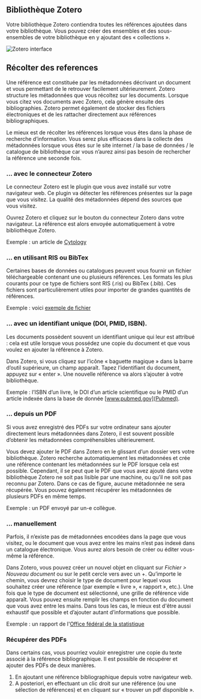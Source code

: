 ## Bibliothèque Zotero

Votre bibliothèque Zotero contiendra toutes les références ajoutées dans votre bibliothèque. Vous pouvez créer des ensembles et des sous-ensembles de votre bibliothèque en y ajoutant des « collections ».

![Zotero interface](../img/interface/zotero-interface.png)


## Récolter des references

Une référence est constituée par les métadonnées décrivant un document et vous permettant de le retrouver facilement ultérieurement. Zotero structure les métadonnées que vous récoltez sur les documents. Lorsque vous citez vos documents avec Zotero, cela génère ensuite des bibliographies. Zotero permet également de stocker des fichiers électroniques et de les rattacher directement aux références bibliographiques.

Le mieux est de récolter les références lorsque vous êtes dans la phase de recherche d’information. Vous serez plus efficaces dans la collecte des métadonnées lorsque vous êtes sur le site internet / la base de données / le catalogue de bibliothèque car vous n’aurez ainsi pas besoin de rechercher la référence une seconde fois.


### ... avec le connecteur Zotero

Le connecteur Zotero est le plugin que vous avez installé sur votre navigateur web. Ce plugin va détecter les références présentes sur la  page que vous visitez. La qualité des métadonnées dépend des sources que vous visitez.

Ouvrez Zotero et cliquez sur le bouton du connecteur Zotero dans votre navigateur. La référence est alors envoyée automatiquement à votre bibliothèque Zotero.

Exemple : un article de [Cytology](https://doi.org/10.1007/s00004-009-0012-x)


### ... en utilisant RIS ou BibTex

Certaines bases de données ou catalogues peuvent vous fournir un fichier téléchargeable contenant une ou plusieurs références. Les formats les plus courants pour ce type de fichiers sont RIS (.ris) ou BibTex (.bib). Ces fichiers sont particulièrement utiles pour importer de grandes quantités de références.

Exemple : voici [exemple de fichier](https://github.com/epfllibrary/zotero-course/blob/master/docs/references.zip)


### ... avec un identifiant unique (DOI, PMID, ISBN). 

Les documents possèdent souvent un identifiant unique qui leur est attribué : cela est utile lorsque vous possédez une copie du document et que vous voulez en ajouter la référence à Zotero.

Dans Zotero, si vous cliquez sur l’icône « baguette magique » dans la barre d’outil supérieure, un champ apparaît. Tapez l’identifiant du document, appuyez sur « enter ». Une nouvelle référence va alors s’ajouter à votre bibliothèque. 


Exemple : l’ISBN d’un livre, le DOI d’un article scientifique ou le PMID d’un article indexée dans la base de donnée [www.pubmed.gov](Pubmed).  


### ... depuis un PDF

Si vous avez enregistré des PDFs sur votre ordinateur sans ajouter directement leurs métadonnées dans Zotero, il est souvent possible d’obtenir les métadonnées compréhensibles ultérieurement.

Vous devez ajouter le PDF dans Zotero en le glissant d’un dossier vers votre bibliothèque. Zotero recherche automatiquement les métadonnées et crée une référence  contenant les métadonnées sur le PDF lorsque cela est possible. Cependant, il se peut que le PDF que vous avez ajouté dans votre bibliothèque Zotero ne soit pas lisible par une machine, ou qu’il ne soit pas reconnu par Zotero. Dans ce cas de figure, aucune métadonnée ne sera récupérée. Vous pouvez également récupérer les métadonnées de plusieurs PDFs en même temps. 

Exemple : un PDF envoyé par un-e collègue.


### ... manuellement

Parfois, il n’existe pas de métadonnées encodées dans la page que vous visitez, ou le document que vous avez entre les mains n’est pas indexé dans un catalogue électronique. Vous aurez alors besoin de créer ou éditer vous-même la référence.

Dans Zotero, vous pouvez créer un nouvel objet en cliquant sur *Fichier > Nouveau document*  ou sur le petit cercle vers avec un +. Qu’importe le chemin, vous devrez choisir le type de document pour lequel vous souhaitez créer une référence (par exemple « livre », « rapport », etc.). Une fois que le type de document est sélectionné, une grille de référence vide apparaît. Vous pouvez ensuite remplir les champs en fonction du document que vous avez entre les mains. Dans tous les cas, le mieux est d'être aussi exhaustif que possible et d’ajouter autant d’informations que possible. 


Exemple : un rapport de  l'[Office fédéral de la statistique](https://www.bfs.admin.ch/bfs/en/home/statistics/catalogues-databases/publications.assetdetail.3862240.html)

### Récupérer des PDFs 

Dans certains cas, vous pourriez vouloir enregistrer une copie du texte associé à la référence bibliographique. Il est possible de récupérer et ajouter des PDFs de deux manières.

1. En ajoutant une référence bibliographique depuis votre navigateur web.
2. A posteriori, en effectuant un clic droit sur une référence (ou une sélection de références) et en cliquant sur « trouver un pdf disponible ».
